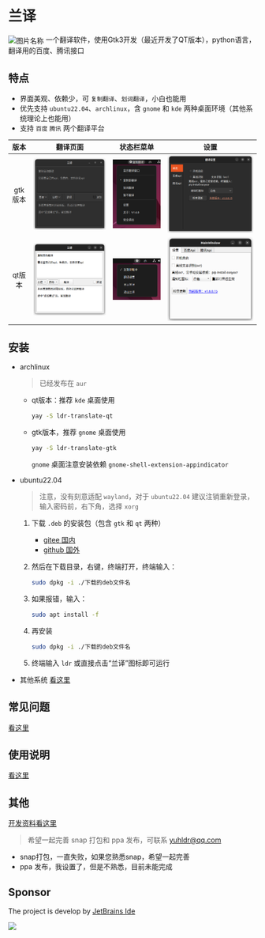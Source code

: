 # 兰译

 <img src="data/icon/icon.png" width = "36" height = "36" alt="图片名称" align=center />
 一个翻译软件，使用Gtk3开发（最近开发了QT版本），python语言，翻译用的百度、腾讯接口

## 特点

- 界面美观、依赖少，可 `复制翻译`、`划词翻译`，小白也能用
- 优先支持 `ubuntu22.04`、`archlinux`，含 `gnome` 和 `kde` 两种桌面环境（其他系统理论上也能用）
- 支持 `百度` `腾讯` 两个翻译平台

|版本|翻译页面|状态栏菜单|设置
|:-:|:-:|:-:|:-:|
gtk版本|![gtk1](md/images/gtk1.png)|![gtk2](md/images/gtk2.png)|![gtk3](md/images/gtk3.png)
qt版本|![qt1](md/images/qt1.png)|![qt2](md/images/qt2.png)|![qt3](md/images/qt3.png)



## 安装


- archlinux
  
  > 已经发布在 `aur`
  
  - qt版本：推荐 `kde` 桌面使用

    ```bash
    yay -S ldr-translate-qt
    ```

  - gtk版本，推荐 `gnome` 桌面使用
    
    ```bash
    yay -S ldr-translate-gtk
    ```

    `gnome` 桌面注意安装依赖 `gnome-shell-extension-appindicator`


- ubuntu22.04

    > 注意，没有刻意适配 `wayland`，对于 `ubuntu22.04` 建议注销重新登录，输入密码前，右下角，选择 `xorg`

   1. 下载 `.deb` 的安装包（包含 `gtk` 和 `qt` 两种）


      - [gitee 国内](https://gitee.com/yuhldr/ldr-translate/releases)
      - [github 国外](https://github.com/yuhldr/ldr-translate/releases/)

   2. 然后在下载目录，右键，终端打开，终端输入：

        ```bash
        sudo dpkg -i ./下载的deb文件名
        ```

   3. 如果报错，输入：

        ```bash
        sudo apt install -f
        ```

   4. 再安装

        ```bash
        sudo dpkg -i ./下载的deb文件名
        ```

   5. 终端输入 `ldr` 或直接点击“兰译”图标即可运行


- 其他系统 [看这里](md/build.md)

## 常见问题

[看这里](md/qa.md)


## 使用说明

[看这里](md/feature.md)


## 其他

[开发资料看这里](md/other.md)

> 希望一起完善 snap 打包和 ppa 发布，可联系 yuhldr@qq.com

- snap打包，一直失败，如果您熟悉snap，希望一起完善
- ppa 发布，我设置了，但是不熟悉，目前未能完成


## Sponsor
The project is develop by [JetBrains Ide](https://www.jetbrains.com/?from=puck)

[![](https://www.jetbrains.com/company/brand/img/logo1.svg)](https://www.jetbrains.com/?from=puck)
